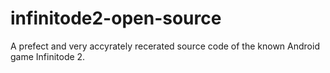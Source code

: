 # infinitode2-open-source
A prefect and very accyrately recerated source code of the known Android game Infinitode 2.
